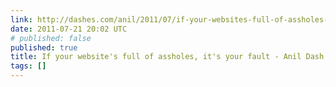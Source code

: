 ```yaml
---
link: http://dashes.com/anil/2011/07/if-your-websites-full-of-assholes-its-your-fault.html
date: 2011-07-21 20:02 UTC
# published: false
published: true
title: If your website's full of assholes, it's your fault - Anil Dash
tags: []
---
```



